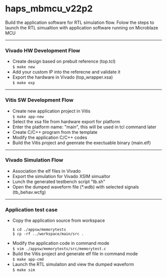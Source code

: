 # haps_mbmcu_v22p2

Build the application software for RTL simulation flow. Folow the steps to launch the RTL simualtion with application software running on Microblaze MCU

---  
### Vivado HW Development Flow

* Create design based on prebuit reference (top.tcl) \
  ```$ make new```
* Add your custom IP into the referecne and validate it
* Export the hardware in Vivado (top_wrapper.xsa) \
  ```$ make exp```

---  
### Vitis SW Development Flow

* Create new application project in Vitis \
  ```$ make app-new```
* Select the xsa file from hardware export for platform   
* Enter the platform name: "main", this will be used in tcl command later  
* Create C/C++ program from the template
* Modify the application C/C++ codes
* Build the Vitis project and geenrate the exectuable binary (main.elf)

--- 
### Vivado Simulation Flow
* Association the elf files in Vivado
* Export the simulation for Vivado XSIM simualtor
* Lunch the generated testbench script "tb.sh"
* Open the dumped waveform file (*.wdb) with selected signals (tb_behav.wcfg)

---
### Application test case

* Copy the application source from workspace
  ```
  $ cd ./appsw/memorytests
  $ cp -rf ../workspace/main/src .
  ```
* Modify the application code in command mode \
  ```$ vim ./appsw/memorytests/src/memorytest.c```
* Build the Vitis project and generate elf file in command mode \
  ```$ make app-cmd```
* Launch the RTL simulaiton and view the dumped waveform \
  ```$ make sim```
   
